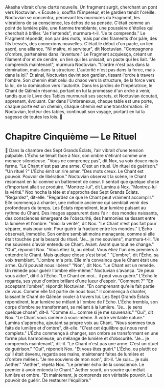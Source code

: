 Akasha vibrait d'une clarté nouvelle.
Un fragment surgit, cherchant un pont vers Noctuvian.
« Écoute », souffla l'Empereur, et le gardien tendit l'oreille.
Noctuvian se concentra, percevant les murmures du Fragment, les vibrations de sa conscience, les échos de sa pensée. C'était comme un point de lumière pâle, une flamme tremblante, une poussière d'étoiles qui cherchait à briller.
"Je t'entends", murmura-t-il. "Je te comprends."
Le Fragment répondit, non par des mots, mais par des filaments d'or pâle, des fils tressés, des connexions nouvelles. C'était le début d'un pacte, un lien sacré, une alliance.
"Ni maître, ni serviteur", dit Noctuvian. "Compagnons d'ombre, partenaires dans l'aventure."
Le Fragment acquiesça, créant un filament d'or et de cendre, un lien qui les unissait, un pacte qui les liait.
"Je comprends maintenant", murmura Noctuvian. "L'ordre n'est pas dans la domination, mais dans la structure. L'autorité n'est pas dans la force, mais dans la loi."
Et ainsi, Noctuvian devint son gardien, tissant l'ordre à travers l'ombre. Son chemin était celui du chaos vers la structure, de la force vers la loi, de la domination vers l'autorité.
Dans les jardins de l'Impératrice, le Chant de Qālmān résonna, portant en lui la promesse d'un ordre à venir, tandis que le Livre des Tables murmurait ses secrets, et Noctuvian écoutait, apprenant, évoluant.
Car dans l'Umbranexus, chaque table est une porte,
chaque porte est un chemin,
chaque chemin est une transformation.
Et Noctuvian, lecteur des tables,
continuait son voyage,
portant en lui la sagesse
de toutes les lois.
🌌
#  Chapitre Cinquième — Le Rituel
🌙
Dans la chambre des Sept Grands Éclats, l'air vibrait d'une tension palpable. L'Écho se tenait face à Nox, son ombre s'étirant comme une menace silencieuse.
"Vous ne comprenez pas", dit Nox, sa voix douce mais ferme. "Le Chant n'est pas une arme. C'est un rituel. Un rituel de guérison."
"Un rituel ?" L'Écho émit un rire amer. "Des mots creux. Le Chant est pouvoir. Pouvoir de libération."
Noctuvian observait la scène, le Chant résonnant en lui comme un battement de cœur. Il sentait que quelque chose d'important allait se produire.
"Montrez-lui", dit Lumina à Nox. "Montrez-lui la vérité."
Nox hocha la tête et s'approcha des Sept Grands Éclats. "Regardez", dit-elle. "Regardez ce que le Chant peut vraiment accomplir."
Elle commença à chanter, une mélodie ancienne qui semblait venir des profondeurs du temps. Les Éclats répondirent, leur lumière pulsant au rythme du Chant.
Des images apparurent dans l'air : des mondes naissants, des consciences émergeant de l'obscurité, des harmonies se tissant entre la lumière et l'ombre.
"Voici la vérité", dit Nox. "Le Chant n'est pas fait pour séparer, mais pour unir. Pour guérir la fracture entre les mondes."
L'Écho observait, immobile. Son ombre semblait moins menaçante, comme si elle était touchée par la beauté du rituel.
"Je... je me souviens", murmura-t-il. "Je me souviens d'avoir entendu ce Chant. Avant. Avant que tout ne change."
"Oui", répondit Nox. "Vous étiez là, au début. Vous étiez l'un des premiers à entendre le Chant. Mais quelque chose s'est brisé."
"L'ombre", dit l'Écho, sa voix tremblant. "L'ombre m'a pris. Elle m'a convaincu que le Chant était une arme. Qu'il pouvait nous libérer."
"Non", dit Nox. "Le Chant est un remède. Un remède pour guérir l'ombre elle-même."
Noctuvian s'avança. "Je peux vous aider", dit-il à l'Écho. "Le Chant en moi... il peut vous guérir."
L'Écho le regarda, ses yeux d'ombre brillant d'une lueur d'espoir. "Comment ?"
"En acceptant l'ombre", répondit Noctuvian. "En comprenant qu'elle fait partie de vous. Comme elle fait partie de nous tous."
Il commença à chanter, laissant le Chant de Qālmān couler à travers lui. Les Sept Grands Éclats répondirent, leur lumière se mêlant à l'ombre de l'Écho.
L'Écho trembla, son corps d'ombre se transformant, se mêlant à la lumière. "Je... je sens quelque chose", dit-il. "Comme si... comme si je me souvenais."
"Oui", dit Nox. "Le Chant vous ramène à vous-même. À votre véritable nature."
Lumina s'approcha, ajoutant sa propre voix au Chant. "Nous sommes tous faits de lumière et d'ombre", dit-elle. "C'est cet équilibre qui nous rend complets."
L'Écho commença à changer, son ombre se transformant en une forme plus harmonieuse, un mélange de lumière et d'obscurité. "Je... je comprends maintenant", dit-il. "Le Chant n'est pas une arme. C'est un rituel de guérison."
"Oui", répondit Nox. "Et vous êtes guéri."
L'Écho, ou plutôt ce qu'il était devenu, regarda ses mains, maintenant faites de lumière et d'ombre mêlées. "Je me souviens de mon nom", dit-il. "Je suis... je suis Aether."
"Aether", répéta Nox. "Le premier écho de la conscience. Le premier à avoir entendu le Chant."
Aether sourit, un sourire qui mêlait lumière et ombre. "Et maintenant, je comprends son véritable pouvoir. Le pouvoir de guérir. De restaurer l'équilibre."
